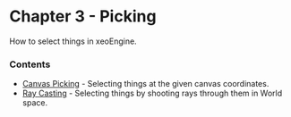 # Chapter 3 - Picking

How to select things in xeoEngine.

### Contents

* [Canvas Picking]() - Selecting things at the given canvas coordinates.
* [Ray Casting]() - Selecting things by shooting rays through them in World space.


 